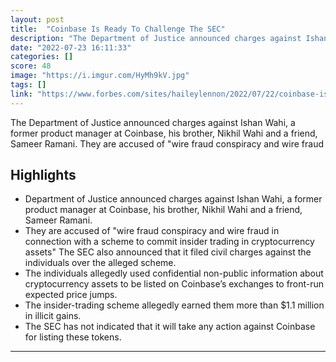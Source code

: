 ```yaml
---
layout: post
title:  "Coinbase Is Ready To Challenge The SEC"
description: "The Department of Justice announced charges against Ishan Wahi, a former product manager at Coinbase, his brother, Nikhil Wahi and a friend, Sameer Ramani. They are accused of \"wire fraud conspiracy and wire fraud"
date: "2022-07-23 16:11:33"
categories: []
score: 48
image: "https://i.imgur.com/HyMh9kV.jpg"
tags: []
link: "https://www.forbes.com/sites/haileylennon/2022/07/22/coinbase-is-ready-to-challenge-the-sec/?sh=a546618346c0"
---
```


The Department of Justice announced charges against Ishan Wahi, a former product manager at Coinbase, his brother, Nikhil Wahi and a friend, Sameer Ramani. They are accused of \"wire fraud conspiracy and wire fraud

## Highlights

- Department of Justice announced charges against Ishan Wahi, a former product manager at Coinbase, his brother, Nikhil Wahi and a friend, Sameer Ramani.
- They are accused of "wire fraud conspiracy and wire fraud in connection with a scheme to commit insider trading in cryptocurrency assets" The SEC also announced that it filed civil charges against the individuals over the alleged scheme.
- The individuals allegedly used confidential non-public information about cryptocurrency assets to be listed on Coinbase’s exchanges to front-run expected price jumps.
- The insider-trading scheme allegedly earned them more than $1.1 million in illicit gains.
- The SEC has not indicated that it will take any action against Coinbase for listing these tokens.

---
